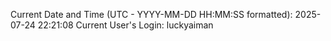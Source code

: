 Current Date and Time (UTC - YYYY-MM-DD HH:MM:SS formatted): 2025-07-24 22:21:08
Current User's Login: luckyaiman
